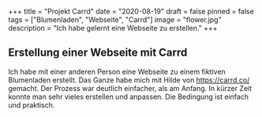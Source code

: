 +++
title = "Projekt Carrd"
date = "2020-08-19"
draft = false
pinned = false
tags = ["Blumenladen", "Webseite", "Carrd"]
image = "flower.jpg"
description = "Ich habe gelernt eine Webseite zu erstellen."
+++
## **Erstellung einer Webseite mit Carrd**

Ich habe mit einer anderen Person eine Webseite zu einem fiktiven Blumenladen erstellt.  Das Ganze habe mich mit Hilde von <https://carrd.co/> gemacht. Der Prozess war deutlich einfacher, als am Anfang. In kürzer Zeit konnte man sehr vieles erstellen und anpassen. Die Bedingung ist einfach und praktisch.